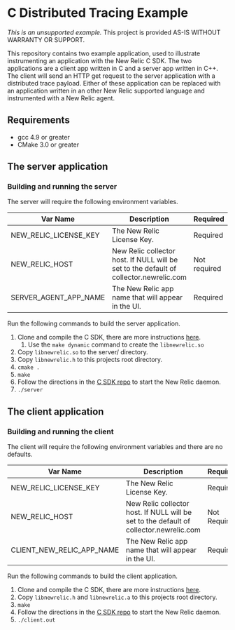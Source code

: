 # C Distributed Tracing Example

*This is an unsupported example.* This project is provided AS-IS WITHOUT
WARRANTY OR SUPPORT.

This repository contains two example application, used to 
illustrate instrumenting an application with the New Relic 
C SDK. The two applications are a client app written in C 
and a server app written in C++. The client will send an 
HTTP get request to the server application with a distributed
trace payload. Either of these application can be replaced with
an application written in an other New Relic supported language
and instrumented with a New Relic agent. 

## Requirements

* gcc 4.9 or greater 
* CMake 3.0 or greater

## The server application

### Building and running the server

The server will require the following environment variables.

|       Var Name       | Description | Required |
| -------------------- | ----------- | ------------- |
| NEW_RELIC_LICENSE_KEY | The New Relic License Key. | Required |
| NEW_RELIC_HOST | New Relic collector host. If NULL will be set to the default of collector.newrelic.com | Not required |
| SERVER_AGENT_APP_NAME | The New Relic app name that will appear in the UI. | Required |

Run the following commands to build the server application.

1. Clone and compile the C SDK, there are more instructions [here](https://github.com/newrelic/c-sdk).
    1. Use the `make dynamic` command to create the `libnewrelic.so`
1. Copy `libnewrelic.so` to the server/ directory.
1. Copy `libnewrelic.h` to this projects root directory.
1. `cmake .`
1. `make`
1. Follow the directions in the [C SDK repo](https://github.com/newrelic/c-sdk/blob/master/GUIDE.md#getting-started) to start the New Relic daemon.
1. `./server`

## The client application

### Building and running the client

The client will require the following environment variables and there are no defaults.

|       Var Name       | Description | Required |
| -------------------- | ----------- | -------- | 
| NEW_RELIC_LICENSE_KEY | The New Relic License Key. | Required | 
| NEW_RELIC_HOST | New Relic collector host. If NULL will be set to the default of collector.newrelic.com | Not Required |
| CLIENT_NEW_RELIC_APP_NAME | The New Relic app name that will appear in the UI. | Required |

Run the following commands to build the client application.

1. Clone and compile the C SDK, there are more instructions [here](https://github.com/newrelic/c-sdk).
1. Copy `libnewrelic.h` and `libnewrelic.a` to this projects root directory.
1. `make`
1. Follow the directions in the [C SDK repo](https://github.com/newrelic/c-sdk/blob/master/GUIDE.md#getting-started) to start the New Relic daemon.
1. `./client.out`
